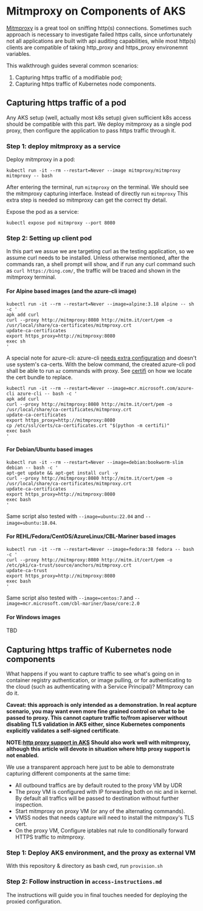 # Mitmproxy on Components of AKS

[Mitmproxy](https://docs.mitmproxy.org/) is a great tool on sniffing http(s)
connections. Sometimes such approach is necessary to investigate failed https
calls, since unfortunately not all applications are built with api auditing
capabilities, while most http(s) clients are compatible of taking http_proxy and
https_proxy environemnt variables.

This walkthrough guides several common scenarios:

1. Capturing https traffic of a modifiable pod;
2. Capturing https traffic of Kubernetes node components.

## Capturing https traffic of a pod

Any AKS setup (well, actually most k8s setup) given sufficient k8s access should
be compatible with this part. We deploy mitmproxy as a single pod proxy, then
configure the application to pass https traffic through it.

### Step 1: deploy mitmproxy as a service

Deploy mitmproxy in a pod:

```shell
kubectl run -it --rm --restart=Never --image mitmproxy/mitmproxy mitmproxy -- bash
```

After entering the terminal, run `mitmproxy` on the terminal. We should see the
mitmproxy capturing interface. Instead of directly run `mitmproxy` This extra
step is needed so mitmproxy can get the correct tty detail.

Expose the pod as a service:

```shell
kubectl expose pod mitmproxy --port 8080
```

### Step 2: Setting up client pod

In this part we assue we are targeting curl as the testing application, so we
assume curl needs to be installed. Unless otherwise mentioned, after the
commands ran, a shell prompt will show, and if run any curl command such as
`curl https://bing.com/`, the traffic will be traced and shown in the mitmproxy
terminal.

#### For Alpine based images (and the azure-cli image)

```shell
kubectl run -it --rm --restart=Never --image=alpine:3.18 alpine -- sh -c '
apk add curl
curl --proxy http://mitmproxy:8080 http://mitm.it/cert/pem -o /usr/local/share/ca-certificates/mitmproxy.crt
update-ca-certificates
export https_proxy=http://mitmproxy:8080
exec sh
'
```

A special note for azure-cli: azure-cli [needs extra configuration](
https://docs.microsoft.com/cli/azure/use-cli-effectively#work-behind-a-proxy)
and doesn't use system's ca-certs. With the below command, the created azure-cli
pod shall be able to run `az` commands with proxy.
See [certifi](https://pypi.org/project/certifi/) on how we locate the cert
bundle to replace.

```shell
kubectl run -it --rm --restart=Never --image=mcr.microsoft.com/azure-cli azure-cli -- bash -c '
apk add curl
curl --proxy http://mitmproxy:8080 http://mitm.it/cert/pem -o /usr/local/share/ca-certificates/mitmproxy.crt
update-ca-certificates
export https_proxy=http://mitmproxy:8080
cp /etc/ssl/certs/ca-certificates.crt "$(python -m certifi)"
exec bash
'
```

#### For Debian/Ubuntu based images

```shell
kubectl run -it --rm --restart=Never --image=debian:bookworm-slim debian -- bash -c '
apt-get update && apt-get install curl -y
curl --proxy http://mitmproxy:8080 http://mitm.it/cert/pem -o /usr/local/share/ca-certificates/mitmproxy.crt
update-ca-certificates
export https_proxy=http://mitmproxy:8080
exec bash
'
```

Same script also tested with `--image=ubuntu:22.04` and `--image=ubuntu:18.04`.

#### For REHL/Fedora/CentOS/AzureLinux/CBL-Mariner based images

```shell
kubectl run -it --rm --restart=Never --image=fedora:38 fedora -- bash -c '
curl --proxy http://mitmproxy:8080 http://mitm.it/cert/pem -o /etc/pki/ca-trust/source/anchors/mitmproxy.crt
update-ca-trust
export https_proxy=http://mitmproxy:8080
exec bash
'
```

Same script also tested with `--image=centos:7`.and
`--image=mcr.microsoft.com/cbl-mariner/base/core:2.0`

#### For Windows images

TBD
<!-- certutil -user -addstore "Root"  -->

## Capturing https traffic of Kubernetes node components

What happens if you want to capture traffic to see what's going on in container
registry authentication, or image pulling, or for authenticating to the cloud
(such as authenticating with a Service Principal)? Mitmproxy can do it.

**Caveat: this approach is only intended as a demonstration. In real acpture
scenario, you may want even more fine grained control on what to be passed to
proxy. This cannot capture traffic to/from apiserver without
disabling TLS validation in AKS either, since Kubernetes components explicitly
validates a self-signed certificate**.

**NOTE:[http proxy support in AKS](https://learn.microsoft.com/en-us/azure/aks/http-proxy)
Should also work well with mitmproxy, although this article will devote in
situation where http proxy support is not enabled.**

We use a transparent approach here just to be able to demonstrate capturing
different components at the same time:

* All outbound traffics are by default routed to the proxy VM by UDR
* The proxy VM is configured with IP forwarding both on nic and in kernel.
  By default all traffics will be passed to destination without further
  inspection.
* Start mitmproxy on proxy VM (or any of the alternating commands).
* VMSS nodes that needs capture will need to install the mitmpoxy's TLS cert.
* On the proxy VM, Configure iptables nat rule to conditionally forward HTTPS
  traffic to mitmproxy.

### Step 1: Deploy AKS environment, and the proxy as external VM

With this repository & directory as bash cwd, run `provision.sh`

### Step 2: Follow instruction in `access-instructions.md`

The instructions will guide you in final touches needed for deploying the
proxied configuration.
